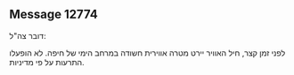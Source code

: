 ## Message 12774

דובר צה"ל:

לפני זמן קצר, חיל האוויר יירט מטרה אווירית חשודה במרחב הימי של חיפה.
לא הופעלו התרעות על פי מדיניות.

